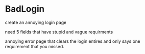 # BadLogin
create an annoying login page

need 5 fields that have stupid and vague requirments

annoying error page that clears the login entires and only says one requirement that you missed.
